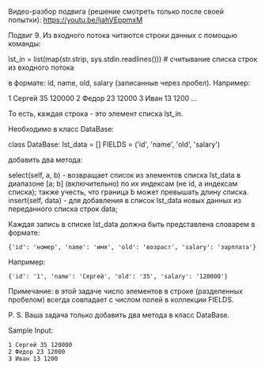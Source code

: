 Видео-разбор подвига (решение смотреть только после своей попытки): https://youtu.be/ljahVEppmxM

Подвиг 9. Из входного потока читаются строки данных с помощью команды:

lst_in = list(map(str.strip, sys.stdin.readlines()))  # считывание списка строк из входного потока

в формате: id, name, old, salary (записанные через пробел). Например:

1 Сергей 35 120000
2 Федор 23 12000
3 Иван 13 1200
...

То есть, каждая строка - это элемент списка lst_in.

Необходимо в класс DataBase:

class DataBase:
    lst_data = []
    FIELDS = ('id', 'name', 'old', 'salary')

добавить два метода:

select(self, a, b) - возвращает список из элементов списка lst_data в диапазоне [a; b] (включительно) по их индексам (не id, а индексам списка); также учесть, что граница b может превышать длину списка.
insert(self, data) - для добавления в список lst_data новых данных из переданного списка строк data;

Каждая запись в списке lst_data должна быть представлена словарем в формате:  
```
{'id': 'номер', 'name': 'имя', 'old': 'возраст', 'salary': 'зарплата'}
```

Например:  

```
{'id': '1', 'name': 'Сергей', 'old': '35', 'salary': '120000'}
```

Примечание: в этой задаче число элементов в строке (разделенных пробелом) всегда совпадает с числом полей в коллекции FIELDS.  

P. S. Ваша задача только добавить два метода в класс DataBase.  

Sample Input:
```
1 Сергей 35 120000
2 Федор 23 12000
3 Иван 13 1200
```
